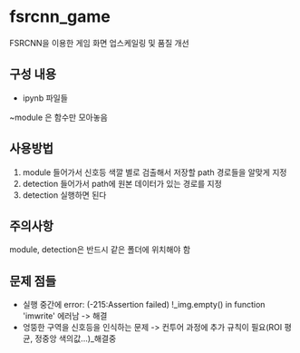 # fsrcnn_game

FSRCNN을 이용한 게임 화면 업스케일링 및 품질 개선

## 구성 내용

+ ipynb 파일들

~module 은 함수만 모아놓음

## 사용방법
1. module 들어가서 신호등 색깔 별로 검출해서 저장할 path 경로들을 알맞게 지정
2. detection 들어가서 path에 원본 데이터가 있는 경로를 지정
3. detection 실행하면 된다

## 주의사항
module, detection은 반드시 같은 폴더에 위치해야 함

## 문제 점들
+ 실행 중간에 error: (-215:Assertion failed) !_img.empty() in function 'imwrite' 에러남
-> 해결
+ 엉뚱한 구역을 신호등을 인식하는 문제
-> 컨투어 과정에 추가 규칙이 필요(ROI 평균, 정중앙 색의값...)_해결중
